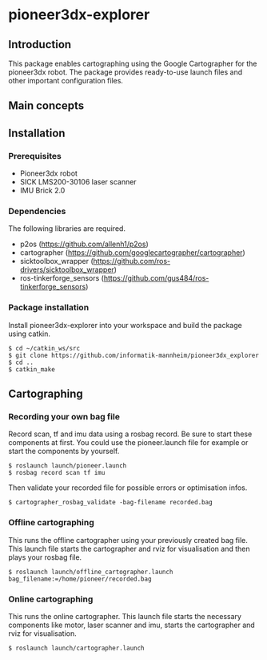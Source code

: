 # pioneer3dx-explorer

## Introduction

This package enables cartographing using the Google Cartographer for the pioneer3dx robot. The package provides ready-to-use launch files and other important configuration files.

## Main concepts

### 

### 

## Installation



### Prerequisites

* Pioneer3dx robot
* SICK LMS200-30106 laser scanner
* IMU Brick 2.0

### Dependencies

The following libraries are required.

* p2os (https://github.com/allenh1/p2os)
* cartographer (https://github.com/googlecartographer/cartographer)
* sicktoolbox_wrapper (https://github.com/ros-drivers/sicktoolbox_wrapper)
* ros-tinkerforge_sensors (https://github.com/gus484/ros-tinkerforge_sensors)

### Package installation

Install pioneer3dx-explorer into your workspace and build the package using catkin.

```console
$ cd ~/catkin_ws/src
$ git clone https://github.com/informatik-mannheim/pioneer3dx_explorer
$ cd ..
$ catkin_make
```

## Cartographing

### Recording your own bag file

Record scan, tf and imu data using a rosbag record. Be sure to start these components at first. You could use the pioneer.launch file for example or start the components by yourself.

```console
$ roslaunch launch/pioneer.launch
$ rosbag record scan tf imu
```

Then validate your recorded file for possible errors or optimisation infos.

```console
$ cartographer_rosbag_validate -bag-filename recorded.bag
```

### Offline cartographing

This runs the offline cartographer using your previously created bag file. This launch file starts the cartographer and rviz for visualisation and then plays your rosbag file.

```console
$ roslaunch launch/offline_cartographer.launch bag_filename:=/home/pioneer/recorded.bag
```

### Online cartographing

This runs the online cartographer. This launch file starts the necessary components like motor, laser scanner and imu, starts the cartographer and rviz for visualisation.

```console
$ roslaunch launch/cartographer.launch
```